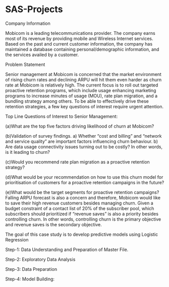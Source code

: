 # SAS-Projects
Company Information

Mobicom is a leading telecommunications provider. The company earns most of its revenue by providing mobile and Wireless Internet services. Based on the past and current customer information, the company has maintained a database containing personal/demographic information, and the services availed by a customer.

Problem Statement

Senior management at Mobicom is concerned that the market environment of rising churn rates and declining ARPU will hit them even harder as churn rate at Mobicom is relatively high. 
The current focus is to roll out targeted proactive retention programs, which include usage enhancing marketing programs to increase minutes of usage (MOU), rate plan migration, and a bundling strategy among others.  To be able to effectively drive these retention strategies, a few key questions of interest require urgent attention.

Top Line Questions of Interest to Senior Management:

(a)What are the top five factors driving likelihood of churn at Mobicom?

(b)Validation of survey findings. a) Whether “cost and billing” and “network and service quality” are important factors influencing churn behaviour.  b) Are data usage connectivity issues turning out to be costly? In other words, is it leading to churn?

(c)Would you recommend rate plan migration as a proactive retention strategy?

(d)What would be your recommendation on how to use this churn model for prioritisation of customers for a proactive retention campaigns in the future?

(e)What would be the target segments for proactive retention campaigns? Falling ARPU forecast is also a concern and therefore, Mobicom would like to save their high revenue customers besides managing churn. Given a budget constraint of a contact list of 20% of the subscriber pool, which subscribers should prioritized if “revenue saves” is also a priority besides controlling churn. In other words, controlling churn is the primary objective and revenue saves is the secondary objective.

The goal of this case study is to develop predictive models using Logistic Regression 

Step-1: Data Understanding and Preparation of Master File.

Step-2: Exploratory Data Analysis

Step-3: Data Preparation

Step-4: Model Building:


